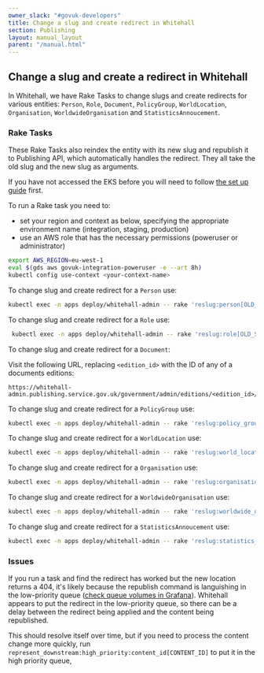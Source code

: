 ```yaml
---
owner_slack: "#govuk-developers"
title: Change a slug and create redirect in Whitehall
section: Publishing
layout: manual_layout
parent: "/manual.html"
---
```


## Change a slug and create a redirect in Whitehall

In Whitehall, we have Rake Tasks to change slugs and create redirects for
various entities: `Person`, `Role`, `Document`, `PolicyGroup`, `WorldLocation`,
`Organisation`, `WorldwideOrganisation` and `StatisticsAnnoucement`.

### Rake Tasks

These Rake Tasks also reindex the entity with its new slug and republish it to
Publishing API, which automatically handles the redirect. They all take the old
slug and the new slug as arguments.

If you have not accessed the EKS before you will need to follow [the set up guide](https://govuk-kubernetes-cluster-user-docs.publishing.service.gov.uk/get-started/set-up-tools/) first.

To run a Rake task you need to:

- set your region and context as below, specifying the appropriate environment name (integration, staging, production)
- use an AWS role that has the necessary permissions (poweruser or administrator)

```bash
export AWS_REGION=eu-west-1
eval $(gds aws govuk-integration-poweruser -e --art 8h)
kubectl config use-context <your-context-name>
```

To change slug and create redirect for a `Person` use:

```bash
kubectl exec -n apps deploy/whitehall-admin -- rake 'reslug:person[OLD_SLUG,NEW_SLUG]'
```

To change slug and create redirect for a `Role` use:

```bash
 kubectl exec -n apps deploy/whitehall-admin -- rake 'reslug:role[OLD_SLUG,NEW_SLUG]'
 ```

To change slug and create redirect for a `Document`:

Visit the following URL, replacing `<edition_id>` with the ID of any of a documents editions:

```
https://whitehall-admin.publishing.service.gov.uk/government/admin/editions/<edition_id>/edit_slug
```

To change slug and create redirect for a `PolicyGroup` use:

```bash
kubectl exec -n apps deploy/whitehall-admin -- rake 'reslug:policy_group[OLD_SLUG,NEW_SLUG]'
```

To change slug and create redirect for a `WorldLocation` use:

```bash
kubectl exec -n apps deploy/whitehall-admin -- rake 'reslug:world_location[OLD_SLUG,NEW_SLUG]'
```

To change slug and create redirect for a `Organisation` use:

```bash
kubectl exec -n apps deploy/whitehall-admin -- rake 'reslug:organisation[OLD_SLUG,NEW_SLUG]'
```

To change slug and create redirect for a `WorldwideOrganisation` use:

```bash
kubectl exec -n apps deploy/whitehall-admin -- rake 'reslug:worldwide_organisation[OLD_SLUG,NEW_SLUG]'
```

To change slug and create redirect for a `StatisticsAnnoucement` use:

```bash
kubectl exec -n apps deploy/whitehall-admin -- rake 'reslug:statistics_annoucement[OLD_SLUG,NEW_SLUG]'
```

### Issues

If you run a task and find the redirect has worked but the new location returns
a 404, it's likely because the republish command is languishing in the
low-priority queue ([check queue volumes in Grafana][grafana-queue-volumes]).
Whitehall appears to put the redirect in the low-priority queue, so there can
be a delay between the redirect being applied and the content being republished.

This should resolve itself over time, but if you need to process the content
change more quickly, run `represent_downstream:high_priority:content_id[CONTENT_ID]`
to put it in the high priority queue,

[grafana-queue-volumes]: https://grafana.production.govuk.digital/dashboard/file/sidekiq.json?refresh=1m&orgId=1&var-Application=publishing-api&var-Queues=All&from=now-30m&to=now
